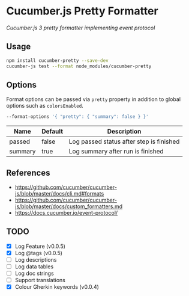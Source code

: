 # Cucumber.js Pretty Formatter

*Cucumber.js 3 pretty formatter implementing event protocol*

## Usage

```bash
npm install cucumber-pretty --save-dev
cucumber-js test --format node_modules/cucumber-pretty
```

## Options

Format options can be passed via `pretty` property in addition to global options such as `colorsEnabled`.

```bash
--format-options '{ "pretty": { "summary": false } }'
```

| Name | Default | Description |
| --- | --- | --- |
| passed | false | Log passed status after step is finished |
| summary | true | Log summary after run is finished |

## References

- https://github.com/cucumber/cucumber-js/blob/master/docs/cli.md#formats
- https://github.com/cucumber/cucumber-js/blob/master/docs/custom_formatters.md
- https://docs.cucumber.io/event-protocol/

## TODO

- [x] Log Feature (v0.0.5)
- [x] Log @tags (v0.0.5)
- [ ] Log descriptions
- [ ] Log data tables
- [ ] Log doc strings
- [ ] Support translations
- [x] Colour Gherkin keywords (v0.0.4)
